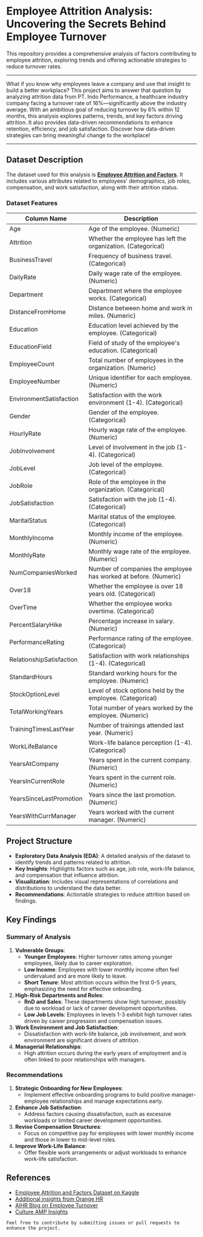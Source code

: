 # **Employee Attrition Analysis: Uncovering the Secrets Behind Employee Turnover**
This repository provides a comprehensive analysis of factors contributing to employee attrition, exploring trends and offering actionable strategies to reduce turnover rates.
___
What if you know why employees leave a company and use that insight to build a better workplace? This project aims to answer that question by analyzing attrition data from PT. Indo Performance, a healthcare industry company facing a turnover rate of 16%—significantly above the industry average. With an ambitious goal of reducing turnover by 6% within 12 months, this analysis explores patterns, trends, and key factors driving attrition. It also provides data-driven recommendations to enhance retention, efficiency, and job satisfaction. Discover how data-driven strategies can bring meaningful change to the workplace!
___

## Dataset Description
The dataset used for this analysis is **[Employee Attrition and Factors](https://www.kaggle.com/datasets/thedevastator/employee-attrition-and-factors/data)**. It includes various attributes related to employees' demographics, job roles, compensation, and work satisfaction, along with their attrition status.

### Dataset Features
| **Column Name**             | **Description**                                                        |
|-----------------------------|-------------------------------------------------------------------------|
| Age                         | Age of the employee. (Numeric)                                         |
| Attrition                   | Whether the employee has left the organization. (Categorical)          |
| BusinessTravel              | Frequency of business travel. (Categorical)                           |
| DailyRate                   | Daily wage rate of the employee. (Numeric)                            |
| Department                  | Department where the employee works. (Categorical)                    |
| DistanceFromHome            | Distance between home and work in miles. (Numeric)                    |
| Education                   | Education level achieved by the employee. (Categorical)               |
| EducationField              | Field of study of the employee's education. (Categorical)             |
| EmployeeCount               | Total number of employees in the organization. (Numeric)              |
| EmployeeNumber              | Unique identifier for each employee. (Numeric)                        |
| EnvironmentSatisfaction     | Satisfaction with the work environment (1-4). (Categorical)           |
| Gender                      | Gender of the employee. (Categorical)                                 |
| HourlyRate                  | Hourly wage rate of the employee. (Numeric)                           |
| JobInvolvement              | Level of involvement in the job (1-4). (Categorical)                  |
| JobLevel                    | Job level of the employee. (Categorical)                              |
| JobRole                     | Role of the employee in the organization. (Categorical)               |
| JobSatisfaction             | Satisfaction with the job (1-4). (Categorical)                        |
| MaritalStatus               | Marital status of the employee. (Categorical)                         |
| MonthlyIncome               | Monthly income of the employee. (Numeric)                             |
| MonthlyRate                 | Monthly wage rate of the employee. (Numeric)                          |
| NumCompaniesWorked          | Number of companies the employee has worked at before. (Numeric)      |
| Over18                      | Whether the employee is over 18 years old. (Categorical)              |
| OverTime                    | Whether the employee works overtime. (Categorical)                    |
| PercentSalaryHike           | Percentage increase in salary. (Numeric)                              |
| PerformanceRating           | Performance rating of the employee. (Categorical)                     |
| RelationshipSatisfaction    | Satisfaction with work relationships (1-4). (Categorical)             |
| StandardHours               | Standard working hours for the employee. (Numeric)                    |
| StockOptionLevel            | Level of stock options held by the employee. (Categorical)            |
| TotalWorkingYears           | Total number of years worked by the employee. (Numeric)               |
| TrainingTimesLastYear       | Number of trainings attended last year. (Numeric)                     |
| WorkLifeBalance             | Work-life balance perception (1-4). (Categorical)                     |
| YearsAtCompany              | Years spent in the current company. (Numeric)                         |
| YearsInCurrentRole          | Years spent in the current role. (Numeric)                            |
| YearsSinceLastPromotion     | Years since the last promotion. (Numeric)                             |
| YearsWithCurrManager        | Years worked with the current manager. (Numeric)                      |

## Project Structure
- **Exploratory Data Analysis (EDA)**: A detailed analysis of the dataset to identify trends and patterns related to attrition.
- **Key Insights**: Highlights factors such as age, job role, work-life balance, and compensation that influence attrition.
- **Visualization**: Includes visual representations of correlations and distributions to understand the data better.
- **Recommendations**: Actionable strategies to reduce attrition based on findings.

## Key Findings
### Summary of Analysis
1. **Vulnerable Groups**:
   - **Younger Employees**: Higher turnover rates among younger employees, likely due to career exploration.
   - **Low Income**: Employees with lower monthly income often feel undervalued and are more likely to leave.
   - **Short Tenure**: Most attrition occurs within the first 0-5 years, emphasizing the need for effective onboarding.
2. **High-Risk Departments and Roles**:
   - **RnD and Sales**: These departments show high turnover, possibly due to workload or lack of career development opportunities.
   - **Low Job Levels**: Employees in levels 1-3 exhibit high turnover rates driven by career progression and compensation issues.
3. **Work Environment and Job Satisfaction**:
   - Dissatisfaction with work-life balance, job involvement, and work environment are significant drivers of attrition.
4. **Managerial Relationships**:
   - High attrition occurs during the early years of employment and is often linked to poor relationships with managers.

### Recommendations
1. **Strategic Onboarding for New Employees**:
   - Implement effective onboarding programs to build positive manager-employee relationships and manage expectations early.
2. **Enhance Job Satisfaction**:
   - Address factors causing dissatisfaction, such as excessive workloads or limited career development opportunities.
3. **Revise Compensation Structures**:
   - Focus on competitive pay for employees with lower monthly income and those in lower to mid-level roles.
4. **Improve Work-Life Balance**:
   - Offer flexible work arrangements or adjust workloads to enhance work-life satisfaction.

## References
- [Employee Attrition and Factors Dataset on Kaggle](https://www.kaggle.com/datasets/thedevastator/employee-attrition-and-factors/data)
- [Additional insights from Orange HR](https://www.myorangehr.com/news-events/terjadinya-turnover-karyawan-apa-faktor-penyebabnya)
- [AIHR Blog on Employee Turnover](https://www.aihr.com/blog/what-drives-employee-turnover/)
- [Culture AMP Insights](https://www.cultureamp.com/science/insights/all-industries-global?utm_source=chatgpt.com)

```
Feel free to contribute by submitting issues or pull requests to enhance the project.
```
